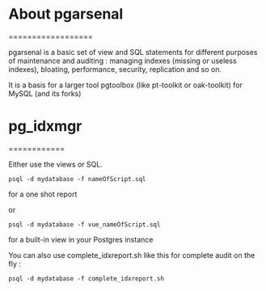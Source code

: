 # About pgarsenal
==================


pgarsenal is a basic set of view and SQL statements for different purposes of maintenance and auditing : 
managing indexes (missing or useless indexes), bloating, performance, security, replication and so on.

It is a basis for a larger tool pgtoolbox (like pt-toolkit or oak-toolkit) for MySQL (and its forks)

 
# pg_idxmgr 
============

Either use the views or SQL. 

	psql -d mydatabase -f nameOfScript.sql

for a one shot report

or

	psql -d mydatabase -f vue_nameOfScript.sql

for a built-in view in your Postgres instance

You can also use complete_idxreport.sh like this for complete audit on the fly :
	
	psql -d mydatabase -f complete_idxreport.sh



